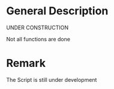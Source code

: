 # General Description
UNDER CONSTRUCTION

Not all functions are done

# Remark
The Script is still under development
